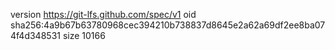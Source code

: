 version https://git-lfs.github.com/spec/v1
oid sha256:4a9b67b63780968cec394210b738837d8645e2a62a69df2ee8ba074f4d348531
size 10166
